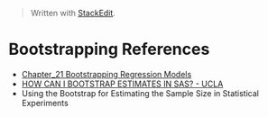 


> Written with [StackEdit](https://stackedit.io/).

# Bootstrapping References

- [Chapter_21 Bootstrapping Regression Models](http://www.sagepub.com/sites/default/files/upm-binaries/21122_Chapter_21.pdf)
- [HOW CAN I BOOTSTRAP ESTIMATES IN SAS? - UCLA](https://stats.idre.ucla.edu/sas/faq/how-can-i-bootstrap-estimates-in-sas/)
- Using the Bootstrap for Estimating the Sample Size in Statistical Experiments
<!--stackedit_data:
eyJoaXN0b3J5IjpbNzIzNDIxNzkyXX0=
-->
